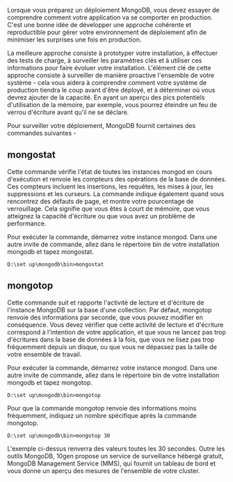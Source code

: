 Lorsque vous préparez un déploiement MongoDB, vous devez essayer de comprendre comment votre application va se comporter en production. C'est une bonne idée de développer une approche cohérente et reproductible pour gérer votre environnement de déploiement afin de minimiser les surprises une fois en production.

La meilleure approche consiste à prototyper votre installation, à effectuer des tests de charge, à surveiller les paramètres clés et à utiliser ces informations pour faire évoluer votre installation. L'élément clé de cette approche consiste à surveiller de manière proactive l'ensemble de votre système - cela vous aidera à comprendre comment votre système de production tiendra le coup avant d'être déployé, et à déterminer où vous devrez ajouter de la capacité. En ayant un aperçu des pics potentiels d'utilisation de la mémoire, par exemple, vous pourrez éteindre un feu de verrou d'écriture avant qu'il ne se déclare.

Pour surveiller votre déploiement, MongoDB fournit certaines des commandes suivantes -

## mongostat

Cette commande vérifie l'état de toutes les instances mongod en cours d'exécution et renvoie les compteurs des opérations de la base de données. Ces compteurs incluent les insertions, les requêtes, les mises à jour, les suppressions et les curseurs. La commande indique également quand vous rencontrez des défauts de page, et montre votre pourcentage de verrouillage. Cela signifie que vous êtes à court de mémoire, que vous atteignez la capacité d'écriture ou que vous avez un problème de performance.

Pour exécuter la commande, démarrez votre instance mongod. Dans une autre invite de commande, allez dans le répertoire bin de votre installation mongodb et tapez mongostat.

```
D:\set up\mongodb\bin>mongostat
```

## mongotop

Cette commande suit et rapporte l'activité de lecture et d'écriture de l'instance MongoDB sur la base d'une collection. Par défaut, mongotop renvoie des informations par seconde, que vous pouvez modifier en conséquence. Vous devez vérifier que cette activité de lecture et d'écriture correspond à l'intention de votre application, et que vous ne lancez pas trop d'écritures dans la base de données à la fois, que vous ne lisez pas trop fréquemment depuis un disque, ou que vous ne dépassez pas la taille de votre ensemble de travail.

Pour exécuter la commande, démarrez votre instance mongod. Dans une autre invite de commande, allez dans le répertoire bin de votre installation mongodb et tapez mongotop.

```
D:\set up\mongodb\bin>mongotop
```

Pour que la commande mongotop renvoie des informations moins fréquemment, indiquez un nombre spécifique après la commande mongotop.

```
D:\set up\mongodb\bin>mongotop 30
```

L'exemple ci-dessus renverra des valeurs toutes les 30 secondes.
Outre les outils MongoDB, 10gen propose un service de surveillance hébergé gratuit, MongoDB Management Service (MMS), qui fournit un tableau de bord et vous donne un aperçu des mesures de l'ensemble de votre cluster.